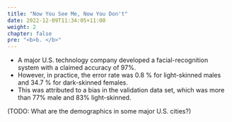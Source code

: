 ```yaml
---
title: "Now You See Me, Now You Don't"
date: 2022-12-09T11:34:05+11:00
weight: 2
chapter: false
pre: "<b>b. </b>"
---
```


* A major U.S. technology company developed a facial-recognition system with a claimed accuracy of 97%.
* However, in practice, the error rate was 0.8 % for light-skinned males and 34.7 % for dark-skinned females.
* This was attributed to a bias in the validation data set, which was more than 77% male and 83% light-skinned.

(TODO: What are the demographics in some major U.S. cities?)
